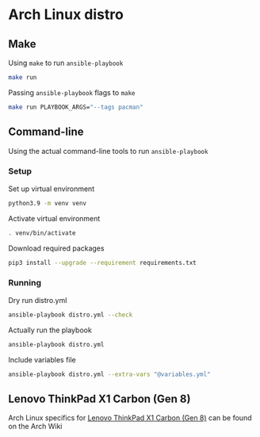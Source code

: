 # Arch Linux distro

## Make

Using `make` to run `ansible-playbook`

``` bash
make run
```

Passing `ansible-playbook` flags to `make`

``` bash
make run PLAYBOOK_ARGS="--tags pacman"
```

## Command-line

Using the actual command-line tools to run `ansible-playbook`
### Setup

Set up virtual environment

``` bash
python3.9 -m venv venv
```

Activate virtual environment

``` bash
. venv/bin/activate
```

Download required packages

``` bash
pip3 install --upgrade --requirement requirements.txt
```

### Running

Dry run distro.yml

``` bash
ansible-playbook distro.yml --check
```

Actually run the playbook

``` bash
ansible-playbook distro.yml
```

Include variables file

``` bash
ansible-playbook distro.yml --extra-vars "@variables.yml"
```

## Lenovo ThinkPad X1 Carbon (Gen 8)

Arch Linux specifics for [Lenovo ThinkPad X1 Carbon (Gen 8)](https://wiki.archlinux.org/title/Lenovo_ThinkPad_X1_Carbon_(Gen_8)) can be found on the Arch Wiki